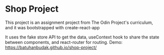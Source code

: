# Shop Project

This project is an assignment project from The Odin Project's curriculum, and it was bootstrapped with create-react-app

It uses the fake store API to get the data, useContext hook to share the state between components, and react-router for routing.
Demo: https://batuhanbudak.github.io/shop-project/

